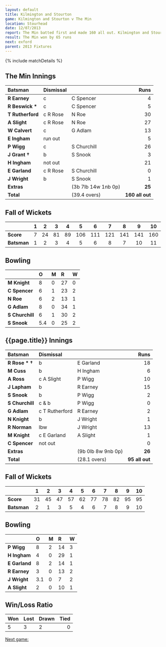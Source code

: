```yaml
---
layout: default
title: Kilmington and Stourton
game: Kilmington and Stourton v The Min
location: Stourhead
date: 12/07/2013
report: The Min batted first and made 160 all out. Kilmington and Stourton replied with 95 all out
result: The Min won by 65 runs
next: exford
parent: 2013 Fixtures
---
```


{% include matchDetails %}

## The Min Innings

| Batsman | Dismissal |  | Runs |
|:---|:---|---|---:|
| **R Earney** | c | C Spencer | 4 |
| **R Beswick &#42;** | c | C Spencer | 5 |
| **T Rutherford** | c R Rose | N Roe | 30 |
| **A Slight** | c R Rose | N Roe | 27 |
| **W Calvert** | c | G Adlam | 13 |
| **E Ingham** | run out |  | 5 |
| **P Wigg** | c | S Churchill | 26 |
| **J Grant &#8224;** | b | S Snook | 3 |
| **H Ingham** | not out |  | 21 |
| **E Garland** | c R Rose | S Churchill | 0 |
| **J Wright** | b | S Snook | 1 |
| **Extras** | | (3b 7lb 14w 1nb 0p) | **25** |
| **Total** | | (39.4 overs) | **160 all out** |

## Fall of Wickets

| | 1 | 2 | 3 | 4 | 5 | 6 | 7 | 8 | 9 | 10 |
|---|:---:|:---:|:---:|:---:|:---:|:---:|:---:|:---:|:---:|:---:|
| **Score** | 7 | 24 | 81 | 89 | 106 | 111 | 121 | 141 | 141 | 160 |
| **Batsman** | 1 | 2 | 3 | 4 | 5 | 6 | 8 | 7 | 10 | 11 |

## Bowling

| | O | M | R | W |
|---|:---|:---|:---|:---|
| **M Knight** | 8 | 0 | 27 | 0 |
| **C Spencer** | 6 | 1 | 23 | 2 |
| **N Roe** | 6 | 2 | 13 | 1 |
| **G Adlam** | 8 | 0 | 34 | 1 |
| **S Churchill** | 6 | 1 | 30 | 2 |
| **S Snook** | 5.4 | 0 | 25 | 2 |

## {{page.title}} Innings

| Batsman | Dismissal |  | Runs |
|:---|:---|---|---:|
| **R Rose &#42; &#8224;** | b | E Garland | 18 |
| **M Cuss** | b | H Ingham | 6 |
| **A Ross** | c A Slight | P Wigg | 10 |
| **J Lapham** | b | R Earney | 15 |
| **S Snook** | b | P Wigg | 2 |
| **S Churchill** | c & b | P Wigg | 0 |
| **G Adlam** | c T Rutherford | R Earney | 2 |
| **N Knight** | b | J Wright | 1 |
| **R Norman** | lbw | J Wright | 13 |
| **M Knight** | c E Garland | A Slight | 1 |
| **C Spencer** | not out |  | 0 |
| **Extras** | | (9b 0lb 8w 9nb 0p) | **26** |
| **Total** | | (28.1 overs) | **95 all out** |

## Fall of Wickets

| | 1 | 2 | 3 | 4 | 5 | 6 | 7 | 8 | 9 | 10 |
|---|:---:|:---:|:---:|:---:|:---:|:---:|:---:|:---:|:---:|:---:|
| **Score** | 31 | 45 | 47 | 57 | 62 | 77 | 78 | 82 | 95 | 95 |
| **Batsman** | 2 | 1 | 3 | 5 | 4 | 6 | 7 | 8 | 9 | 10 |

## Bowling

| | O | M | R | W |
|---|:---|:---|:---|:---|
| **P Wigg** | 8 | 2 | 14 | 3 |
| **H Ingham** | 4 | 0 | 29 | 1 |
| **E Garland** | 8 | 2 | 14 | 1 |
| **R Earney** | 3 | 0 | 13 | 2 |
| **J Wright** | 3.1 | 0 | 7 | 2 |
| **A Slight** | 2 | 0 | 10 | 1 |

## Win/Loss Ratio

| Won | Lost | Drawn | Tied |
|:---|:---|:---|---:|
| 5 | 3 | 2 | 0 |

[Next game:]({{page.next}})